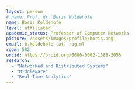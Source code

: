 ```yaml
---
layout: person
# name: Prof. dr. Boris Koldehofe
name: Boris Koldehofe
level: affiliated
academic_status: Professor of Computer Networks
picture: /assets/images/profile/boris.png
email: b.koldehofe [at] rug.nl
room: 582
orcid: https://orcid.org/0000-0002-1588-2056
research:
  - "Networked and Distributed Systems"
  - "Middleware"
  - "Real-Time Analytics"
---
```

